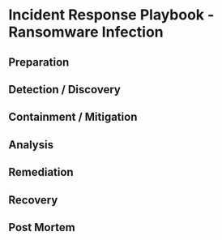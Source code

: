 # Incident Response Playbook - Ransomware Infection

## Preparation

## Detection / Discovery

## Containment / Mitigation

## Analysis

## Remediation

## Recovery

## Post Mortem
